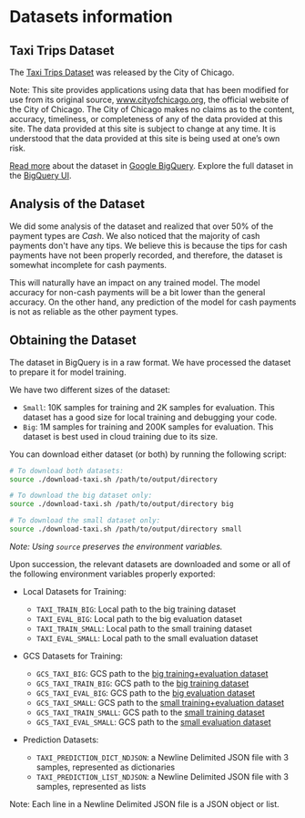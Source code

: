 # Datasets information

## Taxi Trips Dataset

The [Taxi Trips Dataset](https://data.cityofchicago.org/Transportation/Taxi-Trips/wrvz-psew) was released by the City of Chicago.

Note: This site provides applications using data that has been modified
for use from its original source, www.cityofchicago.org, the official website of
the City of Chicago. The City of Chicago makes no claims as to the content,
accuracy, timeliness, or completeness of any of the data provided at this site.
The data provided at this site is subject to change at any time. It is
understood that the data provided at this site is being used at one’s own risk.

[Read more](https://cloud.google.com/bigquery/public-data/chicago-taxi) about
the dataset in [Google BigQuery](https://cloud.google.com/bigquery/). Explore
the full dataset in the
[BigQuery UI](https://bigquery.cloud.google.com/dataset/bigquery-public-data:chicago_taxi_trips).

## Analysis of the Dataset
We did some analysis of the dataset and realized that over 50% of the payment types are *Cash*.
We also noticed that the majority of cash payments don't have any tips. We believe this is because
the tips for cash payments have not been properly recorded, and therefore, the dataset is somewhat
incomplete for cash payments. 

This will naturally have an impact on any trained model. The model accuracy for non-cash payments
will be a bit lower than the general accuracy. On the other hand, any prediction of the model
for cash payments is not as reliable as the other payment types.

## Obtaining the Dataset

The dataset in BigQuery is in a raw format. We have processed the dataset to prepare it for model training.

We have two different sizes of the dataset:

* `Small`: 10K samples for training and 2K samples for evaluation. This dataset has a good size for local training and debugging your code.
* `Big`:   1M samples for training and 200K samples for evaluation. This dataset is best used in cloud training due to its size.

You can download either dataset (or both) by running the following script:

```bash
# To download both datasets:
source ./download-taxi.sh /path/to/output/directory

# To download the big dataset only:
source ./download-taxi.sh /path/to/output/directory big

# To download the small dataset only:
source ./download-taxi.sh /path/to/output/directory small
```

*Note: Using `source` preserves the environment variables.*

Upon succession, the relevant datasets are downloaded and some or all of the
following environment variables properly exported:

* Local Datasets for Training:

  * `TAXI_TRAIN_BIG`: Local path to the big training dataset
  * `TAXI_EVAL_BIG`: Local path to the big evaluation dataset
  * `TAXI_TRAIN_SMALL`: Local path to the small training dataset
  * `TAXI_EVAL_SMALL`: Local path to the small evaluation dataset

* GCS Datasets for Training:

  * `GCS_TAXI_BIG`: GCS path to the [big training+evaluation dataset](https://storage.googleapis.com/cloud-samples-data/ml-engine/chicago_taxi/training/big/taxi_trips.csv)
  * `GCS_TAXI_TRAIN_BIG`: GCS path to the [big training dataset](https://storage.googleapis.com/cloud-samples-data/ml-engine/chicago_taxi/training/big/taxi_trips_train.csv)
  * `GCS_TAXI_EVAL_BIG`: GCS path to the [big evaluation dataset](https://storage.googleapis.com/cloud-samples-data/ml-engine/chicago_taxi/training/big/taxi_trips_eval.csv)
  * `GCS_TAXI_SMALL`: GCS path to the [small training+evaluation dataset](https://storage.googleapis.com/cloud-samples-data/ml-engine/chicago_taxi/training/small/taxi_trips.csv)
  * `GCS_TAXI_TRAIN_SMALL`: GCS path to the [small training dataset](https://storage.googleapis.com/cloud-samples-data/ml-engine/chicago_taxi/training/small/taxi_trips_train.csv)
  * `GCS_TAXI_EVAL_SMALL`: GCS path to the [small evaluation dataset](https://storage.googleapis.com/cloud-samples-data/ml-engine/chicago_taxi/training/small/taxi_trips_eval.csv)

* Prediction Datasets:
  * `TAXI_PREDICTION_DICT_NDJSON`: a Newline Delimited JSON file with 3 samples, represented as dictionaries
  * `TAXI_PREDICTION_LIST_NDJSON`: a Newline Delimited JSON file with 3 samples, represented as lists

Note: Each line in a Newline Delimited JSON file is a JSON object or list.
